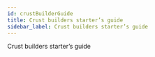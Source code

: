 ```yaml
---
id: crustBuilderGuide
title: Crust builders starter’s guide
sidebar_label: Crust builders starter’s guide
---
```


Crust builders starter’s guide